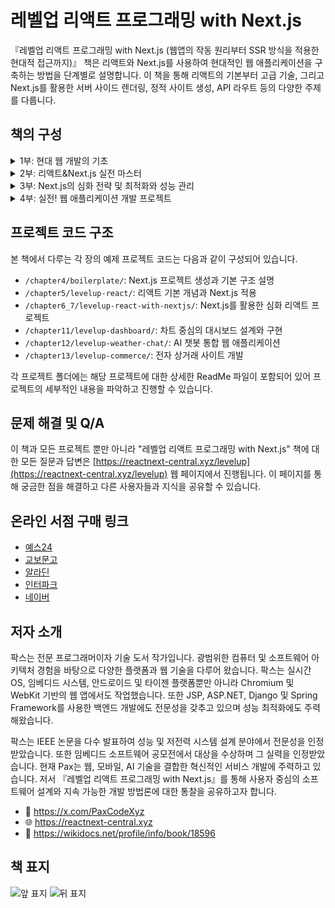 # 레벨업 리액트 프로그래밍 with Next.js

『레벨업 리액트 프로그래밍 with Next.js (웹앱의 작동 원리부터 SSR 방식을 적용한 현대적 접근까지)』 책은 리액트와 Next.js를 사용하여 현대적인 웹 애플리케이션을 구축하는 방법을 단계별로 설명합니다. 이 책을 통해 리액트의 기본부터 고급 기술, 그리고 Next.js를 활용한 서버 사이드 렌더링, 정적 사이트 생성, API 라우트 등의 다양한 주제를 다룹니다.

## 책의 구성

<details>
  <summary>1부: 현대 웹 개발의 기초</summary>

👉 1장. 리액트와 Next.js를 통한 웹 개발 혁신
  - 1.1 리액트와 Next.js는 무엇인가?
  - 1.2 리액트와 Next.js로 얻는 사용자 경험 향상
  - 1.3 리액트와 Next.js를 통한 개발자 생산성의 제고
  - 1.4 왜 Next.js인가?
  - 1.5 요약 및 연습 문제

👉 2장. 웹 세계의 이해
  - 2.1 웹의 기초: 웹 개발 히스토리
  - 2.2 렌더링의 이해: 브라우저에서의 웹 페이지 렌더링 메커니즘
  - 2.3 웹의 기본 구성 요소: HTML, CSS, 자바스크립트
  - 2.4 네트워킹 기초: 도메인, URL, 라우팅
  - 2.5 인프라 구조: 웹 서버, 엣지, CDN
  - 2.6 웹 개발의 필수 구성 요소: 주요 기술과 도구의 통합
  - 2.7 요약 및 연습 문제

👉 3장. 현대 웹 개발의 고급 기법
  - 3.1 Next.js 렌더링의 신세계: SSR, CSR, 하이드레이션, 웹 스트리밍
  - 3.2 코드 유지 보수성의 탁월함: 모듈화와 함수형 프로그래밍 접근 방식
  - 3.3 배포 및 운영 최적화 전략: 서버 아키텍처의 다양한 옵션
  - 3.4 현대 웹 프레임워크와 라이브러리: 리액트, 앵귤러, 뷰, 스벨트
  - 3.5 코어 웹 바이탈: 사용자 경험을 개선하는 접근
  - 3.6 요약 및 연습 문제
</details>

<details>
  <summary>2부: 리액트&Next.js 실전 마스터</summary>

👉 4장. 효율적인 웹 개발 환경 구축

  - 4.1 개발 도구 및 라이브러리 설치
  - 4.2 Next.js 설치
  - 4.3 첫 Next.js 프로젝트 시작: 보일러플레이트 애플리케이션
  - 4.4 생산성을 높이는 개발 환경 설정
  - 4.5 개발 환경의 보안과 유지 보수

👉 5장. 웹 애플리케이션의 뼈대 만들기

  - 5.1 Next.js를 위한 리액트 개요
  - 5.2 리액트 컴포넌트와 속성
  - 5.3 리액트 사용자 상호 작용과 상태 관리
  - 5.4 리액트의 고급 개념과 패턴
  - 5.5 반응형 내비게이션 메뉴 실습하기

👉 6장. 최적의 Next.js 애플리케이션 구조 설계

  - 6.1 Next.js 프로젝트 구조와 조직화
  - 6.2 Next.js 앱 라우터 기반 라우팅 기법
  - 6.3 라우팅 시 특정 상황에 대한 UI 처리
  - 6.4 CSS 스타일과 디자인 적용
  - 6.5 Next.js의 내장 기능을 활용한 이미지, 폰트, 외부 스크립트 최적화

</details>

<details>
  <summary>3부: Next.js의 심화 전략 및 최적화와 성능 관리</summary>

👉 8장. Next.js 고급 기법 탐구

  - 8.1 병렬 라우트 및 경로 가로채기
  - 8.2 라우터 핸들러: 동적 라우팅 관리
  - 8.3 미들웨어: 서버의 요청 완료 전 효율적 처리
  - 8.4 i18n: 다국어 제공
  - 8.5 폼 및 변형: 서버 액션
  - 8.6 메타데이터 관리
  - 8.7 지연 로딩 성능 최적화
  - 8.8 MDX 사용
  - 8.9 콘텐츠 개발을 효율화하는 초안 모드
  - 8.10 콘텐츠 보안 정책
  - 8.11 인증: 사용자 보안 관리

👉 9장. 안정적으로 서비스하는 배포 및 전략

  - 9.1 웹 애플리케이션을 운영하는 빌드 최적화
  - 9.2 다양한 배포 옵션
  - 9.3 Next.js 배포 최적화 및 관리 전략
  - 9.4 소프트웨어 장애 복구와 안정성

👉 10장. Next.js 애플리케이션 테스팅 및 성능 측정과 최적화

  - 10.1 단위 및 통합 테스트: Jest와 리액트 테스팅 라이브러리
  - 10.2 E2E 테스트: Cypress, Playwright
  - 10.3 웹 바이탈: Next.js의 내장 기능을 활용한 성능 측정
  - 10.4 성능을 최적화하는 크롬 개발자 도구와 라이트 하우스

</details>

<details>
  <summary>4부: 실전! 웹 애플리케이션 개발 프로젝트</summary>

👉 11장. 차트 중심 대시보드 설계

  - 11.1 프로젝트 소개 및 라이브러리 설정
  - 11.2 웹 애플리케이션 스타일링 및 메인 페이지 구축
  - 11.3 버셀 Postgres 데이터베이스 생성 및 환경 변수 설정
  - 11.4 인증 환경 설정과 회원가입 및 로그인 구현
  - 11.5 대시보드 사용자 인터페이스 개선: 사이드 메뉴 구현
  - 11.6 사용자 계정 관리 및 API 사용 키 발급
  - 11.7 프로젝트 관리
  - 11.8 웹 바이탈 지표 정보 추출과 수집
  - 11.9 라우터 핸들러를 통한 데이터 수신 및 데이터베이스 저장
  - 11.10 대시보드 UI 구성
  - 11.11 버셀 배포 플랫폼에 배포 및 업데이트 필요 사항

👉 12장. AI 챗봇을 통합하는 웹 애플리케이션

  - 12.1 프로젝트 소개와 라이브러리 설정
  - 12.2 웹 애플리케이션 스타일링 및 메인 레이아웃 구성
  - 12.3 OpenAI API와 버셀 AI SDK 알아보기
  - 12.4 날씨 대화에서 구조화된 데이터 추출하기
  - 12.5 현재 날씨 정보를 컴포넌트 UI로 제공하는 챗봇 만들기
  - 12.6 날씨 AI 챗봇 구현 완성
  - 12.7 추가로 고려해볼 사항

👉 13장. 전자 상거래 사이트

  - 13.1 프로젝트 소개 및 라이브러리 설정
  - 13.2 쇼피파이와의 헤드리스 스토어프런트 통합
  - 13.3 전자 상거래 사이트를 개발하는 베스트 프랙티스
  - 13.4 추가로 고려해볼 사항

</details>

## 프로젝트 코드 구조

본 책에서 다루는 각 장의 예제 프로젝트 코드는 다음과 같이 구성되어 있습니다.

- `/chapter4/boilerplate/`: Next.js 프로젝트 생성과 기본 구조 설명
- `/chapter5/levelup-react/`: 리액트 기본 개념과 Next.js 적용
- `/chapter6_7/levelup-react-with-nextjs/`: Next.js를 활용한 심화 리액트 프로젝트
- `/chapter11/levelup-dashboard/`: 차트 중심의 대시보드 설계와 구현
- `/chapter12/levelup-weather-chat/`: AI 챗봇 통합 웹 애플리케이션
- `/chapter13/levelup-commerce/`: 전자 상거래 사이트 개발

각 프로젝트 폴더에는 해당 프로젝트에 대한 상세한 ReadMe 파일이 포함되어 있어 프로젝트의 세부적인 내용을 파악하고 진행할 수 있습니다.

## 문제 해결 및 Q/A
이 책과 모든 프로젝트 뿐만 아니라 "레벨업 리액트 프로그래밍 with Next.js" 책에 대한 모든 질문과 답변은 [https://reactnext-central.xyz/levelup](https://reactnext-central.xyz/levelup) 웹 페이지에서 진행됩니다. 이 페이지를 통해 궁금한 점을 해결하고 다른 사용자들과 지식을 공유할 수 있습니다.

## 온라인 서점 구매 링크

- [예스24](https://www.yes24.com/Product/Goods/126689601)
- [교보문고](https://product.kyobobook.co.kr/detail/S000213362009)
- [알라딘](https://www.aladin.co.kr/shop/wproduct.aspx?ISBN=K922931869&start=pnaver_02)
- [인터파크](http://inpk.kr/s0gB)
- [네이버](https://search.shopping.naver.com/book/catalog/47914364633?query=next.js&NaPm=ct%3Dlwq2046o%7Cci%3Dd710a4ca10abfaf597b712254a8ae6a27424ba6b%7Ctr%3Dboksl%7Csn%3D95694%7Chk%3D0fdbb5df1d190857a7cf4027e212c1b90a7b7d43)

## 저자 소개

팍스는 전문 프로그래머이자 기술 도서 작가입니다. 광범위한 컴퓨터 및 소프트웨어 아키텍처 경험을 바탕으로 다양한 플랫폼과 웹 기술을 다루어 왔습니다. 팍스는 실시간 OS, 임베디드 시스템, 안드로이드 및 타이젠 플랫폼뿐만 아니라 Chromium 및 WebKit 기반의 웹 앱에서도 작업했습니다. 또한 JSP, ASP.NET, Django 및 Spring Framework를 사용한 백엔드 개발에도 전문성을 갖추고 있으며 성능 최적화에도 주력해왔습니다.

팍스는 IEEE 논문을 다수 발표하여 성능 및 저전력 시스템 설계 분야에서 전문성을 인정받았습니다. 또한 임베디드 소프트웨어 공모전에서 대상을 수상하며 그 실력을 인정받았습니다. 현재 Pax는 웹, 모바일, AI 기술을 결합한 혁신적인 서비스 개발에 주력하고 있습니다. 저서 『레벨업 리액트 프로그래밍 with Next.js』를 통해 사용자 중심의 소프트웨어 설계와 지속 가능한 개발 방법론에 대한 통찰을 공유하고자 합니다.

- 🔗 https://x.com/PaxCodeXyz
- 🌐 https://reactnext-central.xyz
- 📘 https://wikidocs.net/profile/info/book/18596

## 책 표지
![앞 표지](https://contents.kyobobook.co.kr/sih/fit-in/458x0/pdt/9791165922795.jpg)
![뒤 표지](https://contents.kyobobook.co.kr/sih/fit-in/458x0/pdt/addt/9791165922795_02.jpg)
